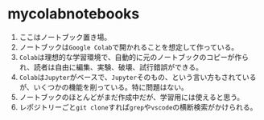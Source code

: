 # mycolabnotebooks

1. ここはノートブック置き場。
1. ノートブックは`Google Colab`で開かれることを想定して作っている。
1. `Colab`は理想的な学習環境で、自動的に元のノートブックのコピーが作られ、読者は自由に編集、実験、破壊、試行錯誤ができる。
1. `Colab`は`Jupyter`がベースで、`Jupyter`そのもの、という言い方もされているが、いくつかの機能を削っている。特に問題はない。
1. ノートブックのほとんどがまだ作成中だが、学習用には使えると思う。
1. レポジトリーごと`git clone`すれば`grep`や`vscode`の横断検索がかけられる。

